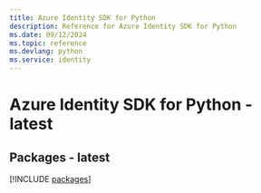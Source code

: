 ```yaml
---
title: Azure Identity SDK for Python
description: Reference for Azure Identity SDK for Python
ms.date: 09/12/2024
ms.topic: reference
ms.devlang: python
ms.service: identity
---
```

# Azure Identity SDK for Python - latest
## Packages - latest
[!INCLUDE [packages](identity-index.md)]